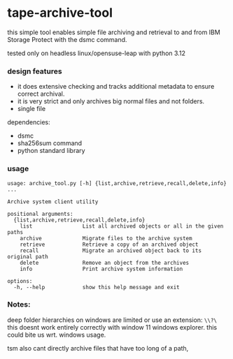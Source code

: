 # tape-archive-tool

this simple tool enables simple file archiving and retrieval to and from IBM Storage Protect with the dsmc command.

tested only on headless linux/opensuse-leap with python 3.12

### design features

* it does extensive checking and tracks additional metadata to ensure correct archival.
* it is very strict and only archives big normal files and not folders.
* single file

dependencies:

* dsmc
* sha256sum command 
* python standard library

### usage

```
usage: archive_tool.py [-h] {list,archive,retrieve,recall,delete,info} ...

Archive system client utility

positional arguments:
  {list,archive,retrieve,recall,delete,info}
    list                List all archived objects or all in the given paths
    archive             Migrate files to the archive system
    retrieve            Retrieve a copy of an archived object
    recall              Migrate an archived object back to its original path
    delete              Remove an object from the archives
    info                Print archive system information

options:
  -h, --help            show this help message and exit

```

### Notes:

deep folder hierarchies on windows are limited or use an extension: `\\?\`
this doesnt work entirely correctly with window 11 windows explorer. 
this could bite us wrt. windows usage.

tsm also cant directly archive files that have too long of a path, 
